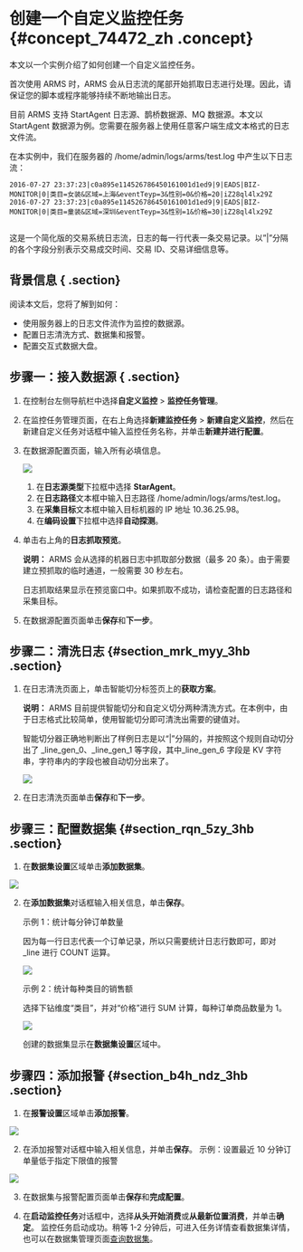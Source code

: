 # 创建一个自定义监控任务 {#concept_74472_zh .concept}

本文以一个实例介绍了如何创建一个自定义监控任务。

首次使用 ARMS 时，ARMS 会从日志流的尾部开始抓取日志进行处理。因此，请保证您的脚本或程序能够持续不断地输出日志。

目前 ARMS 支持 StartAgent 日志源、鹊桥数据源、MQ 数据源。本文以 StartAgent 数据源为例。您需要在服务器上使用任意客户端生成文本格式的日志文件流。

在本实例中，我们在服务器的 /home/admin/logs/arms/test.log 中产生以下日志流：

```
2016-07-27 23:37:23|c0a895e114526786450161001d1ed9|9|EADS|BIZ-MONITOR|0|类目=女装&区域=上海&eventTeyp=3&性别=0&价格=20|iZ28ql4lx29Z
2016-07-27 23:37:23|c0a895e114526786450161001d1ed9|9|EADS|BIZ-MONITOR|0|类目=童装&区域=深圳&eventTeyp=3&性别=1&价格=30|iZ28ql4lx29Z


```

这是一个简化版的交易系统日志流，日志的每一行代表一条交易记录。以”|”分隔的各个字段分别表示交易成交时间、交易 ID、交易详细信息等。

## 背景信息 { .section}

阅读本文后，您将了解到如何：

-   使用服务器上的日志文件流作为监控的数据源。
-   配置日志清洗方式、数据集和报警。
-   配置交互式数据大盘。

## 步骤一：接入数据源 { .section}

1.  在控制台左侧导航栏中选择**自定义监控** \> **监控任务管理**。
2.  在监控任务管理页面，在右上角选择**新建监控任务** \> **新建自定义监控**，然后在新建自定义任务对话框中输入监控任务名称，并单击**新建并进行配置**。
3.  在数据源配置页面，输入所有必填信息。

    ![](http://static-aliyun-doc.oss-cn-hangzhou.aliyuncs.com/assets/img/152220/155496267443489_zh-CN.png)

    1.  在**日志源类型**下拉框中选择 **StarAgent**。
    2.  在**日志路径**文本框中输入日志路径 /home/admin/logs/arms/test.log。
    3.  在**采集目标**文本框中输入目标机器的 IP 地址 10.36.25.98。
    4.  在**编码设置**下拉框中选择**自动探测**。
4.  单击右上角的**日志抓取预览**。

    **说明：** ARMS 会从选择的机器日志中抓取部分数据（最多 20 条）。由于需要建立预抓取的临时通道，一般需要 30 秒左右。

    日志抓取结果显示在预览窗口中。如果抓取不成功，请检查配置的日志路径和采集目标。

5.  在数据源配置页面单击**保存**和**下一步**。


## 步骤二：清洗日志 {#section_mrk_myy_3hb .section}

1.  在日志清洗页面上，单击智能切分标签页上的**获取方案**。

    **说明：** ARMS 目前提供智能切分和自定义切分两种清洗方式。在本例中，由于日志格式比较简单，使用智能切分即可清洗出需要的键值对。

    智能切分器正确地判断出了样例日志是以“|”分隔的，并按照这个规则自动切分出了 \_line\_gen\_0、\_line\_gen\_1 等字段，其中\_line\_gen\_6 字段是 KV 字符串，字符串内的字段也被自动切分出来了。

    ![](http://static-aliyun-doc.oss-cn-hangzhou.aliyuncs.com/assets/img/152220/155496267443490_zh-CN.png) 

2.  在日志清洗页面单击**保存**和**下一步**。


## 步骤三：配置数据集 {#section_rqn_5zy_3hb .section}

1.  在**数据集设置**区域单击**添加数据集**。

![](http://static-aliyun-doc.oss-cn-hangzhou.aliyuncs.com/assets/img/152220/155496267443492_zh-CN.png)

2.  在**添加数据集**对话框输入相关信息，单击**保存**。

    示例 1：统计每分钟订单数量

    因为每一行日志代表一个订单记录，所以只需要统计日志行数即可，即对 \_line 进行 COUNT 运算。

    ![](http://static-aliyun-doc.oss-cn-hangzhou.aliyuncs.com/assets/img/152220/155496267443493_zh-CN.png)

    示例 2：统计每种类目的销售额

    选择下钻维度“类目”，并对“价格”进行 SUM 计算，每种订单商品数量为 1。

    ![](http://static-aliyun-doc.oss-cn-hangzhou.aliyuncs.com/assets/img/152220/155496267543496_zh-CN.png)

    创建的数据集显示在**数据集设置**区域中。


## 步骤四：添加报警 {#section_b4h_ndz_3hb .section}

1.  在**报警设置**区域单击**添加报警**。

![](http://static-aliyun-doc.oss-cn-hangzhou.aliyuncs.com/assets/img/152220/155496267543497_zh-CN.png) 

2.  在添加报警对话框中输入相关信息，并单击**保存**。 示例：设置最近 10 分钟订单量低于指定下限值的报警

![](http://static-aliyun-doc.oss-cn-hangzhou.aliyuncs.com/assets/img/152220/155496267543498_zh-CN.png)

3.  在数据集与报警配置页面单击**保存**和**完成配置**。

4.  在**启动监控任务**对话框中，选择**从头开始消费**或**从最新位置消费**，并单击**确定**。 监控任务启动成功。稍等 1-2 分钟后，可进入任务详情查看数据集详情，也可以在数据集管理页面[查询数据集](../../../../../intl.zh-CN/自定义监控/使用教程/查询数据集.md#)。

